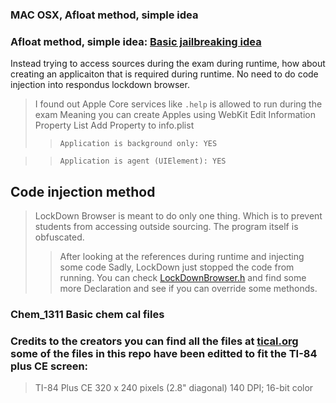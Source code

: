 ### MAC OSX, Afloat method, simple idea

### Afloat method, simple idea: [Basic jailbreaking idea](https://github.com/Flipboard/FLEX)
Instead trying to  access sources during the exam during runtime, how about creating an applicaiton that is required during 
runtime. No need to do code injection into respondus lockdown browser. 
> I found out Apple Core services like `.help` is allowed to run during the exam
> Meaning you can create Apples using WebKit 
> Edit Information Property List
> Add Property to info.plist 
>> `Application is background only: YES`

>> `Application is agent (UIElement): YES`

## Code injection method 
> LockDown Browser is meant to do only one thing. 
> Which is to prevent students from accessing outside sourcing. The program itself is obfuscated. 
>> After looking at the references during runtime and injecting some code
>> Sadly, LockDown just stopped the code from running. 
>> You can check [LockDownBrowser.h](https://github.com/cdsetadmin/Chem_1311/blob/master/LockDownBrowser.h) and find some more Declaration and see if you can override some methonds.





### Chem_1311 Basic chem cal files 

### Credits to the creators you can find all the files at [tical.org](https://www.ticalc.org/) some of the files in this repo have been editted to fit the TI-84 plus CE screen:

> TI-84 Plus CE
> 320 x 240 pixels (2.8" diagonal)
> 140 DPI; 16-bit color 

